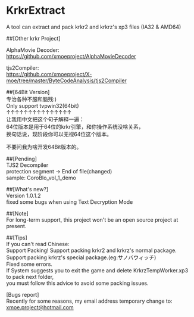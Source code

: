 # KrkrExtract
A tool can extract and pack krkr2 and krkrz's xp3 files (IA32 & AMD64)  

##[Other krkr Project]  
 
AlphaMovie Decoder:  
https://github.com/xmoeproject/AlphaMovieDecoder

tjs2Compiler:  
https://github.com/xmoeproject/X-moe/tree/master/ByteCodeAnalysis/tjs2Compiler

##[64Bit Version]  
专治各种不服和脑残:)  
Only support tvpwin32(64bit)  
↑↑↑↑↑↑↑↑↑↑↑↑↑↑↑  
让我用中文把这个句子解释一遍：  
64位版本是用于64位的krkr引擎，和你操作系统没啥关系，  
换句话说，现阶段你可以无视64位这个版本。  

不要问我为啥开发64Bit版本的。  
   
##[Pending]  
TJS2 Decompiler  
protection segment -> End of file(changed)  
sample: CoroBlo_vol_1_demo  

##[What's new?]  
Version 1.0.1.2  
fixed some bugs when using Text Decryption Mode  

##[Note]  
For long-term support, this project won't be an open source project at present.


##[Tips]  
If you can't read Chinese:  
Support Packing! 
Support packing krkr2 and krkrz's normal package.  
Support packing krkrz's special package.(eg:サノバウィッチ)  
Fixed some errors.  
If System suggests you to exit the game and delete KrkrzTempWorker.xp3 to pack next folder,  
you must follow this advice to avoid some packing issues.  

[Bugs report]  
Recently for some reasons, my email address temporary change to: xmoe.project@hotmail.com


